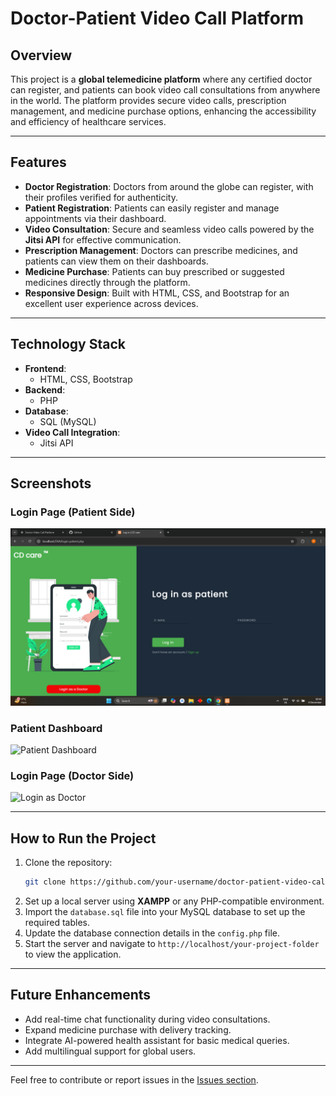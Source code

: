 
# Doctor-Patient Video Call Platform

## Overview
This project is a **global telemedicine platform** where any certified doctor can register, and patients can book video call consultations from anywhere in the world. The platform provides secure video calls, prescription management, and medicine purchase options, enhancing the accessibility and efficiency of healthcare services.

---

## Features
- **Doctor Registration**: Doctors from around the globe can register, with their profiles verified for authenticity.
- **Patient Registration**: Patients can easily register and manage appointments via their dashboard.
- **Video Consultation**: Secure and seamless video calls powered by the **Jitsi API** for effective communication.
- **Prescription Management**: Doctors can prescribe medicines, and patients can view them on their dashboards.
- **Medicine Purchase**: Patients can buy prescribed or suggested medicines directly through the platform.
- **Responsive Design**: Built with HTML, CSS, and Bootstrap for an excellent user experience across devices.

---

## Technology Stack
- **Frontend**:  
  - HTML, CSS, Bootstrap  
- **Backend**:  
  - PHP  
- **Database**:  
  - SQL (MySQL)  
- **Video Call Integration**:  
  - Jitsi API  

---

## Screenshots

### Login Page (Patient Side)
![Login as Patient](./Screenshot_(6).png)

### Patient Dashboard
![Patient Dashboard](./screenshots/Screenshot_(7).png)

### Login Page (Doctor Side)
![Login as Doctor](./screenshots/Screenshot_(8).png)

---

## How to Run the Project
1. Clone the repository:  
   ```bash
   git clone https://github.com/your-username/doctor-patient-video-call-platform.git
   ```
2. Set up a local server using **XAMPP** or any PHP-compatible environment.
3. Import the `database.sql` file into your MySQL database to set up the required tables.
4. Update the database connection details in the `config.php` file.
5. Start the server and navigate to `http://localhost/your-project-folder` to view the application.

---

## Future Enhancements
- Add real-time chat functionality during video consultations.
- Expand medicine purchase with delivery tracking.
- Integrate AI-powered health assistant for basic medical queries.
- Add multilingual support for global users.

---

Feel free to contribute or report issues in the [Issues section](https://github.com/your-username/doctor-patient-video-call-platform/issues).
